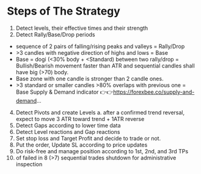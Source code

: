 # Steps of The Strategy

1. Detect levels, their effective times and their strength
2. Detect Rally/Base/Drop periods

- sequence of 2 pairs of falling/rising peaks and valleys = Rally/Drop
- \>3 candles with negative direction of highs and lows = Base
- Base = dogi (\<30% body + <Standard) between two rally/drop = Bullish/Bearish movement faster than ATR and sequential candles shall have big (>70) body.
- Base zone with one candle is stronger than 2 candle ones.
- \>3 standard or smaller candles >80% overlaps with previous one = Base
Supply & Demand indicator
👉👉https://forexbee.co/supply-and-demand...
4. Detect Pivots and create Levels
   a. after a confirmed trend reversal, expect to move 3 ATR toward trend + 1ATR reverse
6. Detect Gaps according to lower time data
7. Detect Level reactions and Gap reactions
8. Set stop loss and Target Profit and decide to trade or not.
9. Put the order, Update SL according to price updates
10. Do risk-free and manage position according to 1st, 2nd, and 3rd TPs
11. of failed in 8 (>7) sequential trades shutdown for administrative inspection
